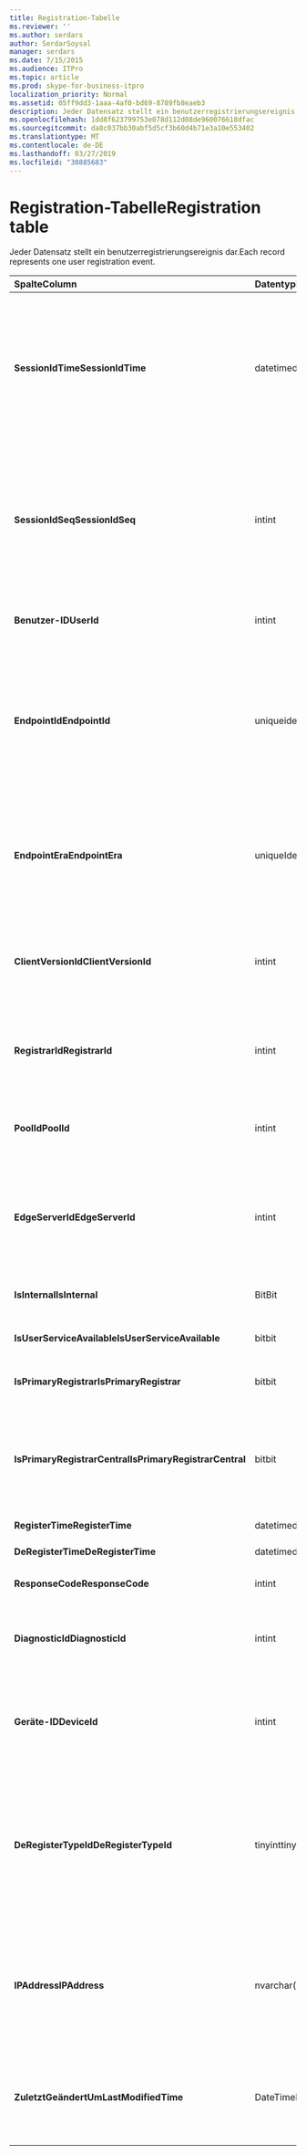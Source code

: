 ```yaml
---
title: Registration-Tabelle
ms.reviewer: ''
ms.author: serdars
author: SerdarSoysal
manager: serdars
ms.date: 7/15/2015
ms.audience: ITPro
ms.topic: article
ms.prod: skype-for-business-itpro
localization_priority: Normal
ms.assetid: 05ff9dd3-1aaa-4af0-bd69-8789fb8eaeb3
description: Jeder Datensatz stellt ein benutzerregistrierungsereignis dar.
ms.openlocfilehash: 1dd8f623799753e078d112d08de960076618dfac
ms.sourcegitcommit: da8c037bb30abf5d5cf3b60d4b71e3a10e553402
ms.translationtype: MT
ms.contentlocale: de-DE
ms.lasthandoff: 03/27/2019
ms.locfileid: "30885683"
---
```

# <a name="registration-table"></a><span data-ttu-id="cf5fe-103">Registration-Tabelle</span><span class="sxs-lookup"><span data-stu-id="cf5fe-103">Registration table</span></span>
 
<span data-ttu-id="cf5fe-104">Jeder Datensatz stellt ein benutzerregistrierungsereignis dar.</span><span class="sxs-lookup"><span data-stu-id="cf5fe-104">Each record represents one user registration event.</span></span>
  
|<span data-ttu-id="cf5fe-105">**Spalte**</span><span class="sxs-lookup"><span data-stu-id="cf5fe-105">**Column**</span></span>|<span data-ttu-id="cf5fe-106">**Datentyp**</span><span class="sxs-lookup"><span data-stu-id="cf5fe-106">**Data Type**</span></span>|<span data-ttu-id="cf5fe-107">**Schlüssel/Index**</span><span class="sxs-lookup"><span data-stu-id="cf5fe-107">**Key/Index**</span></span>|<span data-ttu-id="cf5fe-108">**Details**</span><span class="sxs-lookup"><span data-stu-id="cf5fe-108">**Details**</span></span>|
|:-----|:-----|:-----|:-----|
|<span data-ttu-id="cf5fe-109">**SessionIdTime**</span><span class="sxs-lookup"><span data-stu-id="cf5fe-109">**SessionIdTime**</span></span> <br/> |<span data-ttu-id="cf5fe-110">datetime</span><span class="sxs-lookup"><span data-stu-id="cf5fe-110">datetime</span></span>  <br/> |<span data-ttu-id="cf5fe-111">Primär, Fremd</span><span class="sxs-lookup"><span data-stu-id="cf5fe-111">Primary, Foreign</span></span>  <br/> |<span data-ttu-id="cf5fe-112">Zeitpunkt der sitzungsanforderung.</span><span class="sxs-lookup"><span data-stu-id="cf5fe-112">Time of session request.</span></span> <span data-ttu-id="cf5fe-113">Zusammen mit **SessionIdSeq** verwendet zur eindeutigen Identifizierung eine Sitzung.</span><span class="sxs-lookup"><span data-stu-id="cf5fe-113">Used in conjunction with **SessionIdSeq** to uniquely identify a session.</span></span> <span data-ttu-id="cf5fe-114">Finden Sie unter der [Dialogs-Tabelle in Skype für Business Server 2015](dialogs.md) Weitere Informationen.</span><span class="sxs-lookup"><span data-stu-id="cf5fe-114">See the [Dialogs table in Skype for Business Server 2015](dialogs.md) for more information.</span></span> <br/> |
|<span data-ttu-id="cf5fe-115">**SessionIdSeq**</span><span class="sxs-lookup"><span data-stu-id="cf5fe-115">**SessionIdSeq**</span></span> <br/> |<span data-ttu-id="cf5fe-116">int</span><span class="sxs-lookup"><span data-stu-id="cf5fe-116">int</span></span>  <br/> |<span data-ttu-id="cf5fe-117">Primär, Fremd</span><span class="sxs-lookup"><span data-stu-id="cf5fe-117">Primary, Foreign</span></span>  <br/> |<span data-ttu-id="cf5fe-118">ID-Nummer, um die Sitzung zu identifizieren.</span><span class="sxs-lookup"><span data-stu-id="cf5fe-118">ID number to identify the session.</span></span> <span data-ttu-id="cf5fe-119">In Verbindung mit **SessionIdTime** verwendet, um eine Sitzung eindeutig zu identifizieren.</span><span class="sxs-lookup"><span data-stu-id="cf5fe-119">Used in conjunction with **SessionIdTime** to uniquely identify a session.</span></span> <span data-ttu-id="cf5fe-120">Finden Sie unter der [Dialogs-Tabelle in Skype für Business Server 2015](dialogs.md) Weitere Informationen.</span><span class="sxs-lookup"><span data-stu-id="cf5fe-120">See the [Dialogs table in Skype for Business Server 2015](dialogs.md) for more information.</span></span> <br/> |
|<span data-ttu-id="cf5fe-121">**Benutzer-ID**</span><span class="sxs-lookup"><span data-stu-id="cf5fe-121">**UserId**</span></span> <br/> |<span data-ttu-id="cf5fe-122">int</span><span class="sxs-lookup"><span data-stu-id="cf5fe-122">int</span></span>  <br/> |<span data-ttu-id="cf5fe-123">Ausländisch</span><span class="sxs-lookup"><span data-stu-id="cf5fe-123">Foreign</span></span>  <br/> |<span data-ttu-id="cf5fe-124">Die Benutzer-ID.</span><span class="sxs-lookup"><span data-stu-id="cf5fe-124">The user ID.</span></span> <span data-ttu-id="cf5fe-125">Finden Sie in der [Tabelle Benutzer](users.md) Weitere Informationen.</span><span class="sxs-lookup"><span data-stu-id="cf5fe-125">See the [Users table](users.md) for more information.</span></span> <br/> |
|<span data-ttu-id="cf5fe-126">**EndpointId**</span><span class="sxs-lookup"><span data-stu-id="cf5fe-126">**EndpointId**</span></span> <br/> |<span data-ttu-id="cf5fe-127">uniqueidentifier</span><span class="sxs-lookup"><span data-stu-id="cf5fe-127">uniqueidentifier</span></span>  <br/> ||<span data-ttu-id="cf5fe-128">Eine GUID zum Identifizieren eines Endpunkts Registrierung.</span><span class="sxs-lookup"><span data-stu-id="cf5fe-128">A GUID to identify a registration endpoint.</span></span> <span data-ttu-id="cf5fe-129">Das Register-Ereignis aus dem gleichen Computer derselbe Benutzer wird in der Regel die gleiche Endpunkt-ID besitzen.</span><span class="sxs-lookup"><span data-stu-id="cf5fe-129">Usually the register event from the same computer of the same user will have the same endpoint ID.</span></span> <span data-ttu-id="cf5fe-130">Andere Computer verfügen, eine anderen Endpunkt-ID.</span><span class="sxs-lookup"><span data-stu-id="cf5fe-130">Different machines have a different endpoint ID.</span></span>  <br/> |
|<span data-ttu-id="cf5fe-131">**EndpointEra**</span><span class="sxs-lookup"><span data-stu-id="cf5fe-131">**EndpointEra**</span></span> <br/> |<span data-ttu-id="cf5fe-132">uniqueIdentifier</span><span class="sxs-lookup"><span data-stu-id="cf5fe-132">uniqueIdentifier</span></span>  <br/> ||<span data-ttu-id="cf5fe-133">ID zum unterscheiden von Registrierungen, die denselben Benutzer und denselben Endpunkt betreffen.</span><span class="sxs-lookup"><span data-stu-id="cf5fe-133">ID used to differentiate registrations that involve the same user and the same endpoint.</span></span>  <br/> <span data-ttu-id="cf5fe-134">Dieses Feld wurde in Microsoft Lync Server 2013 eingeführt.</span><span class="sxs-lookup"><span data-stu-id="cf5fe-134">This field was introduced in Microsoft Lync Server 2013.</span></span>  <br/> |
|<span data-ttu-id="cf5fe-135">**ClientVersionId**</span><span class="sxs-lookup"><span data-stu-id="cf5fe-135">**ClientVersionId**</span></span> <br/> |<span data-ttu-id="cf5fe-136">int</span><span class="sxs-lookup"><span data-stu-id="cf5fe-136">int</span></span>  <br/> |<span data-ttu-id="cf5fe-137">Ausländisch</span><span class="sxs-lookup"><span data-stu-id="cf5fe-137">Foreign</span></span>  <br/> |<span data-ttu-id="cf5fe-138">Client-Version des aktuellen Benutzers.</span><span class="sxs-lookup"><span data-stu-id="cf5fe-138">Client version of current user.</span></span> <span data-ttu-id="cf5fe-139">[ClientVersions-Tabelle in Skype für Business Server 2015](clientversions.md) Weitere Informationen finden Sie.</span><span class="sxs-lookup"><span data-stu-id="cf5fe-139">See the [ClientVersions table in Skype for Business Server 2015](clientversions.md) for more information.</span></span> <br/> |
|<span data-ttu-id="cf5fe-140">**RegistrarId**</span><span class="sxs-lookup"><span data-stu-id="cf5fe-140">**RegistrarId**</span></span> <br/> |<span data-ttu-id="cf5fe-141">int</span><span class="sxs-lookup"><span data-stu-id="cf5fe-141">int</span></span>  <br/> |<span data-ttu-id="cf5fe-142">Ausländisch</span><span class="sxs-lookup"><span data-stu-id="cf5fe-142">Foreign</span></span>  <br/> |<span data-ttu-id="cf5fe-143">ID des Registrar-Servers für die Registrierung verwendet.</span><span class="sxs-lookup"><span data-stu-id="cf5fe-143">ID of the Registrar Server used for registration.</span></span> <span data-ttu-id="cf5fe-144">Finden Sie weitere Informationen der [Server-Tabelle](servers.md) .</span><span class="sxs-lookup"><span data-stu-id="cf5fe-144">See the [Servers table](servers.md) for more information.</span></span> <br/> |
|<span data-ttu-id="cf5fe-145">**PoolId**</span><span class="sxs-lookup"><span data-stu-id="cf5fe-145">**PoolId**</span></span> <br/> |<span data-ttu-id="cf5fe-146">int</span><span class="sxs-lookup"><span data-stu-id="cf5fe-146">int</span></span>  <br/> |<span data-ttu-id="cf5fe-147">Ausländisch</span><span class="sxs-lookup"><span data-stu-id="cf5fe-147">Foreign</span></span>  <br/> |<span data-ttu-id="cf5fe-148">ID des Pools, in der die Sitzung erfasst wurde.</span><span class="sxs-lookup"><span data-stu-id="cf5fe-148">ID of the pool in which the session was captured.</span></span> <span data-ttu-id="cf5fe-149">Finden Sie weitere Informationen der [Pools-Tabelle](pools.md) .</span><span class="sxs-lookup"><span data-stu-id="cf5fe-149">See the [Pools table](pools.md) for more information.</span></span> <br/> |
|<span data-ttu-id="cf5fe-150">**EdgeServerId**</span><span class="sxs-lookup"><span data-stu-id="cf5fe-150">**EdgeServerId**</span></span> <br/> |<span data-ttu-id="cf5fe-151">int</span><span class="sxs-lookup"><span data-stu-id="cf5fe-151">int</span></span>  <br/> |<span data-ttu-id="cf5fe-152">Ausländisch</span><span class="sxs-lookup"><span data-stu-id="cf5fe-152">Foreign</span></span>  <br/> |<span data-ttu-id="cf5fe-153">Edge-Server die Registrierung wird durchgehen.</span><span class="sxs-lookup"><span data-stu-id="cf5fe-153">Edge Server the registration is going through.</span></span> <span data-ttu-id="cf5fe-154">[EdgeServers-Tabelle in Skype für Business Server 2015](edgeservers.md) Weitere Informationen finden Sie.</span><span class="sxs-lookup"><span data-stu-id="cf5fe-154">See the [EdgeServers table in Skype for Business Server 2015](edgeservers.md) for more information.</span></span> <br/> |
|<span data-ttu-id="cf5fe-155">**IsInternal**</span><span class="sxs-lookup"><span data-stu-id="cf5fe-155">**IsInternal**</span></span> <br/> |<span data-ttu-id="cf5fe-156">Bit</span><span class="sxs-lookup"><span data-stu-id="cf5fe-156">Bit</span></span>  <br/> ||<span data-ttu-id="cf5fe-157">Gibt an, ob der Benutzer von innerhalb oder nicht angemeldet ist.</span><span class="sxs-lookup"><span data-stu-id="cf5fe-157">Whether the user is logged on from internal or not.</span></span>  <br/> |
|<span data-ttu-id="cf5fe-158">**IsUserServiceAvailable**</span><span class="sxs-lookup"><span data-stu-id="cf5fe-158">**IsUserServiceAvailable**</span></span> <br/> |<span data-ttu-id="cf5fe-159">bit</span><span class="sxs-lookup"><span data-stu-id="cf5fe-159">bit</span></span>  <br/> ||<span data-ttu-id="cf5fe-160">Gibt an, ob der Benutzerdienst verfügbar ist.</span><span class="sxs-lookup"><span data-stu-id="cf5fe-160">Whether the UserService is available or not.</span></span>  <br/> |
|<span data-ttu-id="cf5fe-161">**IsPrimaryRegistrar**</span><span class="sxs-lookup"><span data-stu-id="cf5fe-161">**IsPrimaryRegistrar**</span></span> <br/> |<span data-ttu-id="cf5fe-162">bit</span><span class="sxs-lookup"><span data-stu-id="cf5fe-162">bit</span></span>  <br/> ||<span data-ttu-id="cf5fe-163">Gibt an, ob mit der primären Registrierung registrieren Sie oder nicht.</span><span class="sxs-lookup"><span data-stu-id="cf5fe-163">Whether register to the primary Registrar or not.</span></span>  <br/> |
|<span data-ttu-id="cf5fe-164">**IsPrimaryRegistrarCentral**</span><span class="sxs-lookup"><span data-stu-id="cf5fe-164">**IsPrimaryRegistrarCentral**</span></span> <br/> |<span data-ttu-id="cf5fe-165">bit</span><span class="sxs-lookup"><span data-stu-id="cf5fe-165">bit</span></span>  <br/> ||<span data-ttu-id="cf5fe-166">Gibt an, ob der Benutzer mit einer survivable Branch Appliance registriert ist.</span><span class="sxs-lookup"><span data-stu-id="cf5fe-166">Indicates whether or not the user is registered with a survivable branch appliance.</span></span>  <br/> <span data-ttu-id="cf5fe-167">Dieses Feld wurde in Microsoft Lync Server 2013 eingeführt.</span><span class="sxs-lookup"><span data-stu-id="cf5fe-167">This field was introduced in Microsoft Lync Server 2013.</span></span>  <br/> |
|<span data-ttu-id="cf5fe-168">**RegisterTime**</span><span class="sxs-lookup"><span data-stu-id="cf5fe-168">**RegisterTime**</span></span> <br/> |<span data-ttu-id="cf5fe-169">datetime</span><span class="sxs-lookup"><span data-stu-id="cf5fe-169">datetime</span></span>  <br/> ||<span data-ttu-id="cf5fe-170">Zeitpunkt der Registrierung.</span><span class="sxs-lookup"><span data-stu-id="cf5fe-170">Registration time.</span></span>  <br/> |
|<span data-ttu-id="cf5fe-171">**DeRegisterTime**</span><span class="sxs-lookup"><span data-stu-id="cf5fe-171">**DeRegisterTime**</span></span> <br/> |<span data-ttu-id="cf5fe-172">datetime</span><span class="sxs-lookup"><span data-stu-id="cf5fe-172">datetime</span></span>  <br/> ||<span data-ttu-id="cf5fe-173">Aufheben der Registrierung Zeit.</span><span class="sxs-lookup"><span data-stu-id="cf5fe-173">De-Registration time.</span></span>  <br/> |
|<span data-ttu-id="cf5fe-174">**ResponseCode**</span><span class="sxs-lookup"><span data-stu-id="cf5fe-174">**ResponseCode**</span></span> <br/> |<span data-ttu-id="cf5fe-175">int</span><span class="sxs-lookup"><span data-stu-id="cf5fe-175">int</span></span>  <br/> ||<span data-ttu-id="cf5fe-176">Der Antwortcode der registrierungsanforderung.</span><span class="sxs-lookup"><span data-stu-id="cf5fe-176">Response code of the register request.</span></span>  <br/> |
|<span data-ttu-id="cf5fe-177">**DiagnosticId**</span><span class="sxs-lookup"><span data-stu-id="cf5fe-177">**DiagnosticId**</span></span> <br/> |<span data-ttu-id="cf5fe-178">int</span><span class="sxs-lookup"><span data-stu-id="cf5fe-178">int</span></span>  <br/> ||<span data-ttu-id="cf5fe-179">Diagnose-ID der registrierungsanforderung.</span><span class="sxs-lookup"><span data-stu-id="cf5fe-179">Diagnostic ID of the register request.</span></span> <span data-ttu-id="cf5fe-180">Dies gibt dieses Typs Diagnoseinformationen an.</span><span class="sxs-lookup"><span data-stu-id="cf5fe-180">This indicates that diagnostic information type.</span></span>  <br/> |
|<span data-ttu-id="cf5fe-181">**Geräte-ID**</span><span class="sxs-lookup"><span data-stu-id="cf5fe-181">**DeviceId**</span></span> <br/> |<span data-ttu-id="cf5fe-182">int</span><span class="sxs-lookup"><span data-stu-id="cf5fe-182">int</span></span>  <br/> |<span data-ttu-id="cf5fe-183">Ausländisch</span><span class="sxs-lookup"><span data-stu-id="cf5fe-183">Foreign</span></span>  <br/> |<span data-ttu-id="cf5fe-184">Das Gerät, dem die Register-Anforderung stammt.</span><span class="sxs-lookup"><span data-stu-id="cf5fe-184">The device that the register request is coming from.</span></span> <span data-ttu-id="cf5fe-185">[Devices-Tabelle in Skype für Business Server 2015](devices.md) Weitere Informationen finden Sie.</span><span class="sxs-lookup"><span data-stu-id="cf5fe-185">See the [Devices table in Skype for Business Server 2015](devices.md) for more information.</span></span> <br/> |
|<span data-ttu-id="cf5fe-186">**DeRegisterTypeId**</span><span class="sxs-lookup"><span data-stu-id="cf5fe-186">**DeRegisterTypeId**</span></span> <br/> |<span data-ttu-id="cf5fe-187">tinyint</span><span class="sxs-lookup"><span data-stu-id="cf5fe-187">tinyint</span></span>  <br/> |<span data-ttu-id="cf5fe-188">Ausländisch</span><span class="sxs-lookup"><span data-stu-id="cf5fe-188">Foreign</span></span>  <br/> |<span data-ttu-id="cf5fe-189">Der Grund des De-register, beispielsweise 'Benutzer initiiert', 'Registrierung abgelaufen', 'Client Fail' und mehr.</span><span class="sxs-lookup"><span data-stu-id="cf5fe-189">The reason of de-register, such as 'user initiated', 'registration expired', 'client fail', and more.</span></span> <span data-ttu-id="cf5fe-190">Finden Sie unter der [DeRegisterType-Tabelle in Skype für Business Server 2015](deregistertype.md) für Weitere Informationen.</span><span class="sxs-lookup"><span data-stu-id="cf5fe-190">See the [DeRegisterType table in Skype for Business Server 2015](deregistertype.md) for more information.</span></span> <br/> |
|<span data-ttu-id="cf5fe-191">**IPAddress**</span><span class="sxs-lookup"><span data-stu-id="cf5fe-191">**IPAddress**</span></span> <br/> |<span data-ttu-id="cf5fe-192">nvarchar(256)</span><span class="sxs-lookup"><span data-stu-id="cf5fe-192">nvarchar(256)</span></span>  <br/> ||<span data-ttu-id="cf5fe-193">IP-Adresse des Endpunkts der Benutzer registriert sind.</span><span class="sxs-lookup"><span data-stu-id="cf5fe-193">IP address of the endpoint the user registered with.</span></span> <span data-ttu-id="cf5fe-194">Dies kann eine IPv4-Adresse oder eine IPv6-Adresse sein.</span><span class="sxs-lookup"><span data-stu-id="cf5fe-194">This can be an IPv4 address or an IPv6 address.</span></span>  <br/> <span data-ttu-id="cf5fe-195">Dieses Feld wurde in Microsoft Lync Server 2013 eingeführt.</span><span class="sxs-lookup"><span data-stu-id="cf5fe-195">This field was introduced in Microsoft Lync Server 2013.</span></span>  <br/> |
|<span data-ttu-id="cf5fe-196">**ZuletztGeändertUm**</span><span class="sxs-lookup"><span data-stu-id="cf5fe-196">**LastModifiedTime**</span></span> <br/> |<span data-ttu-id="cf5fe-197">DateTime</span><span class="sxs-lookup"><span data-stu-id="cf5fe-197">Datetime</span></span>  <br/> ||<span data-ttu-id="cf5fe-198">Für die interne Verwendung durch den Überwachungsdienst.</span><span class="sxs-lookup"><span data-stu-id="cf5fe-198">For internal use by the Monitoring service.</span></span>  <br/> <span data-ttu-id="cf5fe-199">Dieses Feld wurde in Skype für Business Server 2015 eingeführt.</span><span class="sxs-lookup"><span data-stu-id="cf5fe-199">This field was introduced in Skype for Business Server 2015.</span></span>  <br/> |
   

